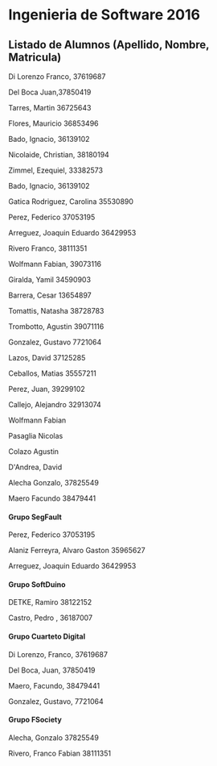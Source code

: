 ﻿# Ingenieria de Software 2016

## Listado de Alumnos (Apellido, Nombre, Matricula)

Di Lorenzo Franco, 37619687

Del Boca Juan,37850419

Tarres, Martin 36725643

Flores, Mauricio 36853496

Bado, Ignacio, 36139102

Nicolaide, Christian, 38180194

Zimmel, Ezequiel, 33382573

Bado, Ignacio, 36139102

Gatica Rodriguez, Carolina 35530890

Perez, Federico 37053195

Arreguez, Joaquin Eduardo 36429953

Rivero Franco, 38111351

Wolfmann Fabian, 39073116

Giralda, Yamil 34590903

Barrera, Cesar 13654897

Tomattis, Natasha 38728783

Trombotto, Agustin 39071116

Gonzalez, Gustavo 7721064

Lazos, David 37125285

Ceballos, Matias 35557211

Perez, Juan, 39299102

Callejo, Alejandro 32913074

Wolfmann Fabian

Pasaglia Nicolas

Colazo Agustin

D'Andrea, David

Alecha Gonzalo, 37825549

Maero Facundo 38479441

#### Grupo SegFault

Perez, Federico 37053195

Alaniz Ferreyra, Alvaro Gaston 35965627

Arreguez, Joaquin Eduardo 36429953



#### Grupo SoftDuino

DETKE, Ramiro 38122152

Castro, Pedro , 36187007



#### Grupo Cuarteto Digital

Di Lorenzo, Franco, 37619687

Del Boca, Juan, 37850419

Maero, Facundo, 38479441

Gonzalez, Gustavo, 7721064

#### Grupo FSociety
Alecha, Gonzalo 37825549

Rivero, Franco Fabian 38111351